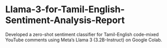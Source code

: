 # Llama-3-for-Tamil-English-Sentiment-Analysis-Report
Developed a zero-shot sentiment classifier for Tamil-English code-mixed YouTube comments using Meta’s Llama 3 (3.2B-Instruct) on Google Colab.
